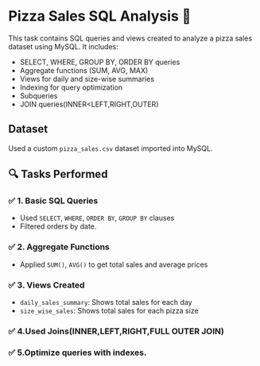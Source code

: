 # Pizza Sales SQL Analysis 🍕

This task contains SQL queries and views created to analyze a pizza sales dataset using MySQL. It includes:

- SELECT, WHERE, GROUP BY, ORDER BY queries
- Aggregate functions (SUM, AVG, MAX)
- Views for daily and size-wise summaries
- Indexing for query optimization
- Subqueries
- JOIN queries(INNER<LEFT,RIGHT,OUTER)

## Dataset
Used a custom `pizza_sales.csv` dataset imported into MySQL.

## 🔍 Tasks Performed

### ✅ 1. Basic SQL Queries
- Used `SELECT`, `WHERE`, `ORDER BY`, `GROUP BY` clauses
- Filtered orders by date.

### ✅ 2. Aggregate Functions
- Applied `SUM()`, `AVG()` to get total sales and average prices

### ✅ 3. Views Created
- `daily_sales_summary`: Shows total sales for each day
- `size_wise_sales`: Shows total sales for each pizza size

### ✅ 4.Used Joins(INNER,LEFT,RIGHT,FULL OUTER JOIN)

### ✅ 5.Optimize queries with indexes.
